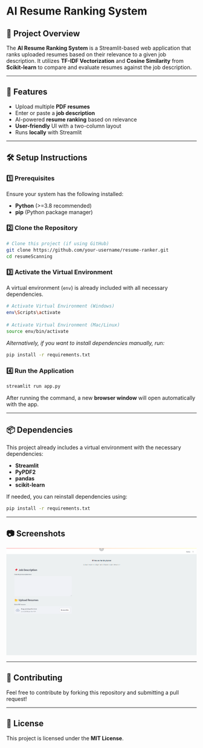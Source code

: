 # AI Resume Ranking System

## 📌 Project Overview
The **AI Resume Ranking System** is a Streamlit-based web application that ranks uploaded resumes based on their relevance to a given job description. It utilizes **TF-IDF Vectorization** and **Cosine Similarity** from **Scikit-learn** to compare and evaluate resumes against the job description.

---
## 🚀 Features
- Upload multiple **PDF resumes**
- Enter or paste a **job description**
- AI-powered **resume ranking** based on relevance
- **User-friendly** UI with a two-column layout
- Runs **locally** with Streamlit

---
## 🛠️ Setup Instructions

### 1️⃣ Prerequisites
Ensure your system has the following installed:
- **Python** (>=3.8 recommended)
- **pip** (Python package manager)

### 2️⃣ Clone the Repository
```sh
# Clone this project (if using GitHub)
git clone https://github.com/your-username/resume-ranker.git
cd resumeScanning
```

### 3️⃣ Activate the Virtual Environment
A virtual environment (`env`) is already included with all necessary dependencies.

```sh
# Activate Virtual Environment (Windows)
env\Scripts\activate

# Activate Virtual Environment (Mac/Linux)
source env/bin/activate
```

*Alternatively, if you want to install dependencies manually, run:*
```sh
pip install -r requirements.txt
```

### 4️⃣ Run the Application
```sh
streamlit run app.py
```
After running the command, a new **browser window** will open automatically with the app.

---
## 📦 Dependencies
This project already includes a virtual environment with the necessary dependencies:
- **Streamlit**
- **PyPDF2**
- **pandas**
- **scikit-learn**

If needed, you can reinstall dependencies using:
```sh
pip install -r requirements.txt
```

---
## 📷 Screenshots
![Resume Ranker](https://github.com/sgr-8426/resumeScanning/blob/main/Screenshot%202025-03-10%20143625.png)

---
## 🤝 Contributing
Feel free to contribute by forking this repository and submitting a pull request!

---
## 📜 License
This project is licensed under the **MIT License**.

